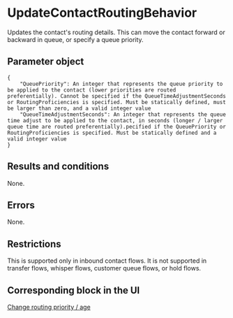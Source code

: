 # UpdateContactRoutingBehavior<a name="contact-actions-updatecontactroutingbehavior"></a>

Updates the contact's routing details\. This can move the contact forward or backward in queue, or specify a queue priority\. 

## Parameter object<a name="updatecontactroutingbehavior-parameter"></a>

```
{
    "QueuePriority": An integer that represents the queue priority to be applied to the contact (lower priorities are routed preferentially). Cannot be specified if the QueueTimeAdjustmentSeconds or RoutingProficiencies is specified. Must be statically defined, must be larger than zero, and a valid integer value
    "QueueTimeAdjustmentSeconds": An integer that represents the queue time adjust to be applied to the contact, in seconds (longer / larger queue time are routed preferentially).pecified if the QueuePriority or RoutingProficiencies is specified. Must be statically defined and a valid integer value
}
```

## Results and conditions<a name="updatecontactroutingbehavior-results"></a>

None\.

## Errors<a name="updatecontactroutingbehavior-errors"></a>

None\.

## Restrictions<a name="updatecontactroutingbehavior-restrictions"></a>

This is supported only in inbound contact flows\. It is not supported in transfer flows, whisper flows, customer queue flows, or hold flows\. 

## Corresponding block in the UI<a name="updatecontactroutingbehavior-ui"></a>

[Change routing priority / age](change-routing-priority.md)